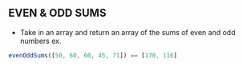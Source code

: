 ## EVEN & ODD SUMS
- Take in an array and return an array of the sums of even and odd numbers
ex.
```js
evenOddSums([50, 60, 60, 45, 71]) == [170, 116]
```